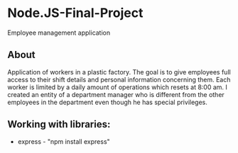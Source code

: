 # Node.JS-Final-Project
Employee management application

## About
Application of workers in a plastic factory.
The goal is to give employees full access to their shift details and personal information concerning them. Each worker is limited by a daily amount of operations which resets at 8:00 am. I created an entity of a department manager who is different from the other employees in the department even though he has special privileges.

## Working with libraries:
 * express - "npm install express" 
 
```sh 

